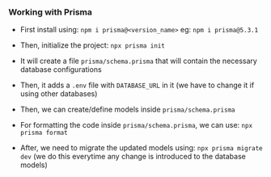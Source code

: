 ### Working with Prisma

- First install using: `npm i prisma@<version_name>` eg: `npm i prisma@5.3.1`

- Then, initialize the project: `npx prisma init`

- It will create a file `prisma/schema.prisma` that will contain the necessary database configurations

- Then, it adds a `.env` file with `DATABASE_URL` in it (we have to change it if using other databases)

- Then, we can create/define models inside `prisma/schema.prisma`

- For formatting the code inside `prisma/schema.prisma`, we can use: `npx prisma format`

- After, we need to migrate the updated models using: `npx prisma migrate dev` (we do this everytime any change is introduced to the database models)
